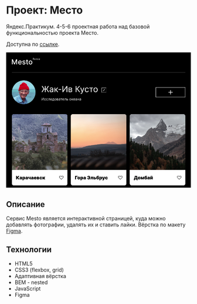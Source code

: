 # Проект: Место
Яндекс.Практикум. 4-5-6 проектная работа над базовой функциональностью проекта Место.

Доступна по [ссылке](https://marsevo.github.io/mesto/).

![](https://github.com/marsevo/mesto/raw/main/images/sprint4__cover.png)

## Описание
Сервис Mestо является интерактивной страницей, куда можно добавлять фотографии, удалять их и ставить лайки. Вёрстка по макету [Figma](https://www.figma.com/file/2cn9N9jSkmxD84oJik7xL7/JavaScript.-Sprint-4?node-id=0%3A1).

## Технологии
* HTML5
* CSS3 (flexbox, grid)
* Адаптивная вёрстка
* BEM - nested
* JavaScript
* Figma
